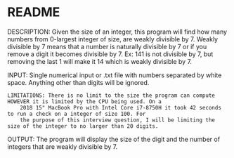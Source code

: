 # README

DESCRIPTION: Given the size of an integer, this program will find how many numbers from 0-largest integer of size, are
    weakly divisible by 7. Weakly divisible by 7 means that a number is naturally divisible by 7 or if you remove a
    digit it becomes divisible by 7.
    Ex: 141 is not divisible by 7, but removing the last 1 will make it 14 which is weakly divisible by 7.

INPUT: Single numerical input or .txt file with numbers separated by white space. Anything other than digits will be
    ignored.

    LIMITATIONS: There is no limit to the size the program can compute HOWEVER it is limited by the CPU being used. On a
        2018 15" MacBook Pro with Intel Core i7-8750H it took 42 seconds to run a check on a integer of size 100. For
        the purpose of this interview question, I will be limiting the size of the integer to no larger than 20 digits.

OUTPUT: The program will display the size of the digit and the number of integers that are weakly divisible by 7.